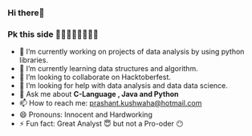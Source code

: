 ### Hi there👋
### Pk this side 🏃🏼‍♀️🏃🏼🏃🏼‍♂️

- 🔭 I’m currently working on projects of data analysis by using python libraries.
- 🌱 I’m currently learning data structures and algorithm.
- 👯 I’m looking to collaborate on Hacktoberfest.
- 🤔 I’m looking for help with data analysis and data data science.
- 💬 Ask me about **C-Language , Java and Python**
- 📫 How to reach me: prashant.kushwaha@hotmail.com
- 😄 Pronouns: Innocent and Hardworking
- ⚡ Fun fact: Great Analyst 😇 but not a Pro-oder 😶

